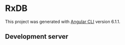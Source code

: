 # RxDB

This project was generated with [Angular CLI](https://github.com/angular/angular-cli) version 6.1.1.

## Development server

